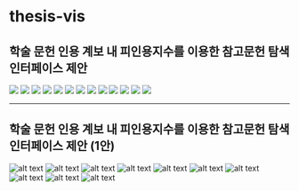 # thesis-vis

## 학술 문헌 인용 계보 내 피인용지수를 이용한 참고문헌 탐색 인터페이스 제안

![](./reference/HCI001.jpeg)
![](./reference/HCI002.jpeg)
![](./reference/HCI003.jpeg)
![](./reference/HCI004.jpeg)
![](./reference/HCI005.jpeg)
![](./reference/HCI006.jpeg)
![](./reference/HCI007.jpeg)
![](./reference/HCI008.jpeg)
![](./reference/HCI009.jpeg)
![](./reference/HCI010.jpeg)
![](./reference/HCI011.jpeg)
![](./reference/HCI012.jpeg)
![](./reference/HCI013.jpeg)

---
## 학술 문헌 인용 계보 내 피인용지수를 이용한 참고문헌 탐색 인터페이스 제안 (1안)

![alt text](https://firebasestorage.googleapis.com/v0/b/myblog-51443.appspot.com/o/posts%2Fthesis001.jpeg?alt=media&token=158af04c-ec66-4ac3-96a6-494ded484152)
![alt text](https://firebasestorage.googleapis.com/v0/b/myblog-51443.appspot.com/o/posts%2Fthesis002.jpeg?alt=media&token=9d57d399-1944-4edd-81f1-0bf9d8b5a769)
![alt text](https://firebasestorage.googleapis.com/v0/b/myblog-51443.appspot.com/o/posts%2Fthesis003.jpeg?alt=media&token=aa46093e-6000-47d6-97b4-d56791c9785f)
![alt text](https://firebasestorage.googleapis.com/v0/b/myblog-51443.appspot.com/o/posts%2Fthesis004.jpeg?alt=media&token=46d48597-ea5a-4ee4-99ec-30f0b128a40e)
![alt text](https://firebasestorage.googleapis.com/v0/b/myblog-51443.appspot.com/o/posts%2Fthesis005.jpeg?alt=media&token=44ef8114-355f-40f8-be87-5fa6de7d72f8)
![alt text](https://firebasestorage.googleapis.com/v0/b/myblog-51443.appspot.com/o/posts%2Fthesis006.jpeg?alt=media&token=001c5438-e023-44a6-b394-925b668a30e2)
![alt text](https://firebasestorage.googleapis.com/v0/b/myblog-51443.appspot.com/o/posts%2Fthesis007.jpeg?alt=media&token=371936f8-2004-415c-88e5-c04c7b2fbfd6)
![alt text](https://firebasestorage.googleapis.com/v0/b/myblog-51443.appspot.com/o/posts%2Fthesis008.jpeg?alt=media&token=99204673-2476-41e5-a41a-5f4bccb6f208)
![alt text](https://firebasestorage.googleapis.com/v0/b/myblog-51443.appspot.com/o/posts%2Fthesis009.jpeg?alt=media&token=a1428370-fb1f-4a53-9f3a-520fbbe3b4b0)
![alt text](https://firebasestorage.googleapis.com/v0/b/myblog-51443.appspot.com/o/posts%2Fthesis010.jpeg?alt=media&token=25b20082-3857-4612-9783-17cfe5f0da9a)

